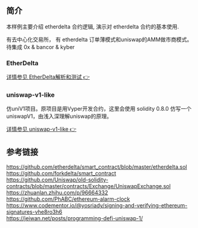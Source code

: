 ## 简介
本样例主要介绍 etherdelta 合约逻辑, 演示对 etherdelta 合约的基本使用.

有去中心化交易所， 有 etherdelta 订单薄模式和uniswap的AMM做市商模式。
待集成 0x & bancor & kyber

### EtherDelta

[详情参见 EtherDelta解析和测试 :point_right:](./EtherDelta/README.md)

### uniswap-v1-like

仿uniV1项目。原项目是用Vyper开发合约，这里会使用 solidity 0.8.0 仿写一个uniswapV1，由浅入深理解uniswap的原理。

[详情参见 uniswap-v1-like :point_right:](./uniswap-v1-like/README.md)

## 参考链接

https://github.com/etherdelta/smart_contract/blob/master/etherdelta.sol
https://github.com/forkdelta/smart_contract   
https://github.com/Uniswap/old-solidity-contracts/blob/master/contracts/Exchange/UniswapExchange.sol
https://zhuanlan.zhihu.com/p/96664332
https://github.com/PhABC/ethereum-alarm-clock 
https://www.codementor.io/@yosriady/signing-and-verifying-ethereum-signatures-vhe8ro3h6   
https://jeiwan.net/posts/programming-defi-uniswap-1/  
